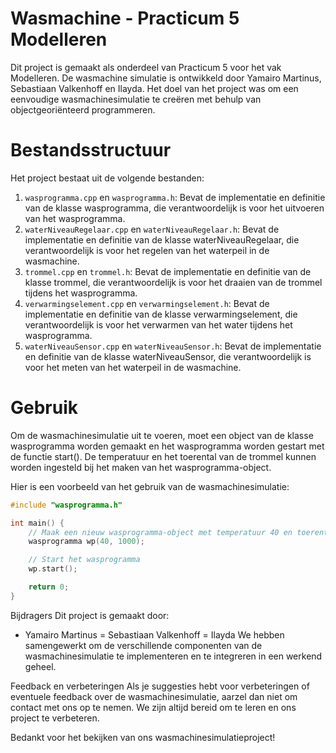 # Wasmachine - Practicum 5 Modelleren
Dit project is gemaakt als onderdeel van Practicum 5 voor het vak Modelleren. De wasmachine simulatie is ontwikkeld door Yamairo Martinus, Sebastiaan Valkenhoff en Ilayda. Het doel van het project was om een eenvoudige wasmachinesimulatie te creëren met behulp van objectgeoriënteerd programmeren.

# Bestandsstructuur
Het project bestaat uit de volgende bestanden:

1. `wasprogramma.cpp` en `wasprogramma.h`: Bevat de implementatie en definitie van de klasse wasprogramma, die verantwoordelijk is voor het uitvoeren van het wasprogramma.
2. `waterNiveauRegelaar.cpp` en `waterNiveauRegelaar.h`: Bevat de implementatie en definitie van de klasse waterNiveauRegelaar, die verantwoordelijk is voor het regelen van het waterpeil in de wasmachine.
3. `trommel.cpp` en `trommel.h`: Bevat de implementatie en definitie van de klasse trommel, die verantwoordelijk is voor het draaien van de trommel tijdens het wasprogramma.
4. `verwarmingselement.cpp` en `verwarmingselement.h`: Bevat de implementatie en definitie van de klasse verwarmingselement, die verantwoordelijk is voor het verwarmen van het water tijdens het wasprogramma.
5. `waterNiveauSensor.cpp` en `waterNiveauSensor.h`: Bevat de implementatie en definitie van de klasse waterNiveauSensor, die verantwoordelijk is voor het meten van het waterpeil in de wasmachine.

# Gebruik
Om de wasmachinesimulatie uit te voeren, moet een object van de klasse wasprogramma worden gemaakt en het wasprogramma worden gestart met de functie start(). De temperatuur en het toerental van de trommel kunnen worden ingesteld bij het maken van het wasprogramma-object.

Hier is een voorbeeld van het gebruik van de wasmachinesimulatie:


```cpp
#include "wasprogramma.h"

int main() {
    // Maak een nieuw wasprogramma-object met temperatuur 40 en toerental 1000
    wasprogramma wp(40, 1000);

    // Start het wasprogramma
    wp.start();

    return 0;
}
```
Bijdragers
Dit project is gemaakt door:

- Yamairo Martinus
= Sebastiaan Valkenhoff
= Ilayda
We hebben samengewerkt om de verschillende componenten van de wasmachinesimulatie te implementeren en te integreren in een werkend geheel.

Feedback en verbeteringen
Als je suggesties hebt voor verbeteringen of eventuele feedback over de wasmachinesimulatie, aarzel dan niet om contact met ons op te nemen. We zijn altijd bereid om te leren en ons project te verbeteren.

Bedankt voor het bekijken van ons wasmachinesimulatieproject!
